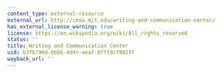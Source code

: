```yaml
---
content_type: external-resource
external_url: http://cmsw.mit.edu/writing-and-communication-center/
has_external_license_warning: true
license: https://en.wikipedia.org/wiki/All_rights_reserved
status: ''
title: Writing and Communication Center
uid: b3fb796d-0bb6-4d4c-aea7-8fffdc79027f
wayback_url: ''
---
```

